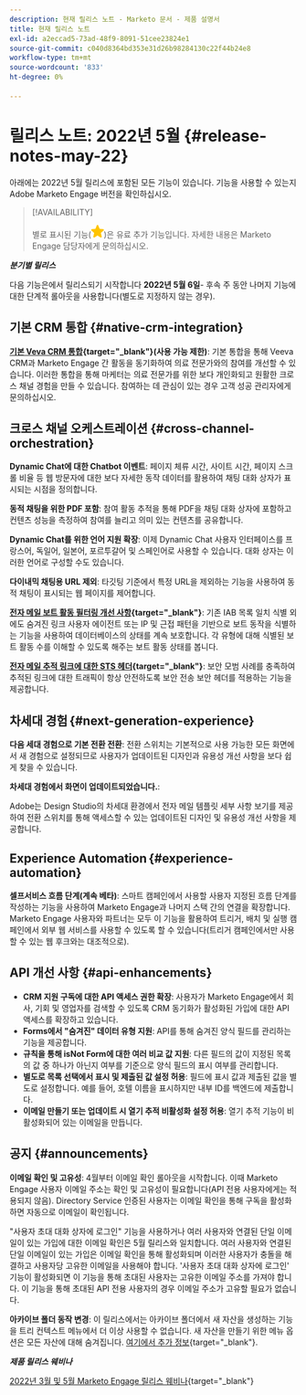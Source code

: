 ```yaml
---
description: 현재 릴리스 노트 - Marketo 문서 - 제품 설명서
title: 현재 릴리스 노트
exl-id: a2eccad5-73ad-48f9-8091-51cee23824e1
source-git-commit: c040d8364bd353e31d26b98284130c22f44b24e8
workflow-type: tm+mt
source-wordcount: '833'
ht-degree: 0%

---
```


# 릴리스 노트: 2022년 5월 {#release-notes-may-22}

아래에는 2022년 5월 릴리스에 포함된 모든 기능이 있습니다. 기능을 사용할 수 있는지 Adobe Marketo Engage 버전을 확인하십시오.

>[!AVAILABILITY]
>
>별로 표시된 기능(![별](assets/yellow-star.png))은 유료 추가 기능입니다. 자세한 내용은 Marketo Engage 담당자에게 문의하십시오.

**_분기별 릴리스_**

다음 기능은에서 릴리스되기 시작합니다 **2022년 5월 6일**- 후속 주 동안 나머지 기능에 대한 단계적 롤아웃을 사용합니다(별도로 지정하지 않는 경우).

## 기본 CRM 통합 {#native-crm-integration}

**[기본 Veva CRM 통합](/help/marketo/product-docs/crm-sync/veeva-crm-sync/understanding-the-veeva-crm-sync.md){target=&quot;_blank&quot;}(사용 가능 제한)**: 기본 통합을 통해 Veeva CRM과 Marketo Engage 간 활동을 동기화하여 의료 전문가와의 참여를 개선할 수 있습니다. 이러한 통합을 통해 마케터는 의료 전문가를 위한 보다 개인화되고 원활한 크로스 채널 경험을 만들 수 있습니다. 참여하는 데 관심이 있는 경우 고객 성공 관리자에게 문의하십시오.

## 크로스 채널 오케스트레이션 {#cross-channel-orchestration}

**Dynamic Chat에 대한 Chatbot 이벤트**: 페이지 체류 시간, 사이트 시간, 페이지 스크롤 비율 등 웹 방문자에 대한 보다 자세한 동작 데이터를 활용하여 채팅 대화 상자가 표시되는 시점을 정의합니다.

**동적 채팅을 위한 PDF 포함**: 참여 활동 추적을 통해 PDF을 채팅 대화 상자에 포함하고 컨텐츠 성능을 측정하여 참여를 늘리고 의미 있는 컨텐츠를 공유합니다.

**Dynamic Chat를 위한 언어 지원 확장**: 이제 Dynamic Chat 사용자 인터페이스를 프랑스어, 독일어, 일본어, 포르투갈어 및 스페인어로 사용할 수 있습니다. 대화 상자는 이러한 언어로 구성할 수도 있습니다.

**다이내믹 채팅용 URL 제외**: 타깃팅 기준에서 특정 URL을 제외하는 기능을 사용하여 동적 채팅이 표시되는 웹 페이지를 제어합니다.

**[전자 메일 보트 활동 필터링 개선 사항](/help/marketo/product-docs/administration/email-setup/filtering-email-bot-activity.md){target=&quot;_blank&quot;}**: 기존 IAB 목록 일치 식별 외에도 숨겨진 링크 사용자 에이전트 또는 IP 및 근접 패턴을 기반으로 보트 동작을 식별하는 기능을 사용하여 데이터베이스의 상태를 계속 보호합니다. 각 유형에 대해 식별된 보트 활동 수를 이해할 수 있도록 해주는 보트 활동 상태를 봅니다.

**[전자 메일 추적 링크에 대한 STS 헤더](/help/marketo/product-docs/administration/settings/email-tracking-link-headers.md){target=&quot;_blank&quot;}**: 보안 모범 사례를 충족하여 추적된 링크에 대한 트래픽이 항상 안전하도록 보안 전송 보안 헤더를 적용하는 기능을 제공합니다.

## 차세대 경험 {#next-generation-experience}

**다음 세대 경험으로 기본 전환 전환**: 전환 스위치는 기본적으로 사용 가능한 모든 화면에서 새 경험으로 설정되므로 사용자가 업데이트된 디자인과 유용성 개선 사항을 보다 쉽게 찾을 수 있습니다.

**차세대 경험에서 화면이 업데이트되었습니다.**:

Adobe는 Design Studio의 차세대 환경에서 전자 메일 템플릿 세부 사항 보기를 제공하여 전환 스위치를 통해 액세스할 수 있는 업데이트된 디자인 및 유용성 개선 사항을 제공합니다.

## Experience Automation {#experience-automation}

**셀프서비스 흐름 단계(계속 베타)**: 스마트 캠페인에서 사용할 사용자 지정된 흐름 단계를 작성하는 기능을 사용하여 Marketo Engage과 나머지 스택 간의 연결을 확장합니다. Marketo Engage 사용자와 파트너는 모두 이 기능을 활용하여 트리거, 배치 및 실행 캠페인에서 외부 웹 서비스를 사용할 수 있도록 할 수 있습니다(트리거 캠페인에서만 사용할 수 있는 웹 후크와는 대조적으로).

## API 개선 사항 {#api-enhancements}

* **CRM 지원 구독에 대한 API 액세스 권한 확장**: 사용자가 Marketo Engage에서 회사, 기회 및 영업자를 검색할 수 있도록 CRM 동기화가 활성화된 가입에 대한 API 액세스를 확장하고 있습니다.
* **Forms에서 &quot;숨겨진&quot; 데이터 유형 지원**: API를 통해 숨겨진 양식 필드를 관리하는 기능을 제공합니다.
* **규칙을 통해 isNot Form에 대한 여러 비교 값 지원**: 다른 필드의 값이 지정된 목록의 값 중 하나가 아닌지 여부를 기준으로 양식 필드의 표시 여부를 관리합니다.
* **별도로 목록 선택에서 표시 및 제출된 값 설정 허용**: 필드에 표시 값과 제출된 값을 별도로 설정합니다. 예를 들어, 호텔 이름을 표시하지만 내부 ID를 백엔드에 제출합니다.
* **이메일 만들기 또는 업데이트 시 열기 추적 비활성화 설정 허용**: 열기 추적 기능이 비활성화되어 있는 이메일을 만듭니다.

## 공지 {#announcements}

**이메일 확인 및 고유성**: 4월부터 이메일 확인 롤아웃을 시작합니다. 이때 Marketo Engage 사용자 이메일 주소는 확인 및 고유성이 필요합니다(API 전용 사용자에게는 적용되지 않음). Directory Service 인증된 사용자는 이메일 확인을 통해 구독을 활성화하면 자동으로 이메일이 확인됩니다.

&quot;사용자 초대 대화 상자에 로그인&quot; 기능을 사용하거나 여러 사용자와 연결된 단일 이메일이 있는 가입에 대한 이메일 확인은 5월 릴리스와 일치합니다. 여러 사용자와 연결된 단일 이메일이 있는 가입은 이메일 확인을 통해 활성화되며 이러한 사용자가 충돌을 해결하고 사용자당 고유한 이메일을 사용해야 합니다. &#39;사용자 초대 대화 상자에 로그인&#39; 기능이 활성화되면 이 기능을 통해 초대된 사용자는 고유한 이메일 주소를 가져야 합니다. 이 기능을 통해 초대된 API 전용 사용자의 경우 이메일 주소가 고유할 필요가 없습니다.

**아카이브 폴더 동작 변경**: 이 릴리스에서는 아카이브 폴더에서 새 자산을 생성하는 기능을 트리 컨텍스트 메뉴에서 더 이상 사용할 수 없습니다. 새 자산을 만들기 위한 메뉴 옵션은 모든 자산에 대해 숨겨집니다. [여기에서 추가 정보](https://nation.marketo.com/t5/product-discussions/archive-folder-change-in-may-2022-release/m-p/324369#M183235){target=&quot;_blank&quot;}.

**_제품 릴리스 웨비나_**

[2022년 3월 및 5월 Marketo Engage 릴리스 웨비나](https://engage.marketo.com/2022_March_May_Release_Webinar_DemandPage.html){target=&quot;_blank&quot;}
